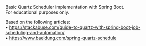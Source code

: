 Basic Quartz Scheduler implementation with Spring Boot. <br>
For educational purposes only.

Based on the following articles: <br>
&#x2022; https://stackabuse.com/guide-to-quartz-with-spring-boot-job-scheduling-and-automation/  <br>
&#x2022; https://www.baeldung.com/spring-quartz-schedule <br>
